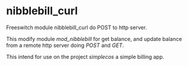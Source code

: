 nibblebill_curl
===============

Freeswitch module nibblebill_curl do POST to http server.

This modify module *mod_nibblebill* for get balance, and update balance from a remote http server doing
*POST* and *GET*.

This intend for use on the project *simplecos* a simple billing app.
